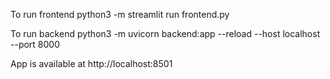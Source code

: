 To run frontend 
python3 -m streamlit run frontend.py

To run backend
python3 -m uvicorn backend:app --reload --host localhost --port 8000

App is available at
http://localhost:8501
